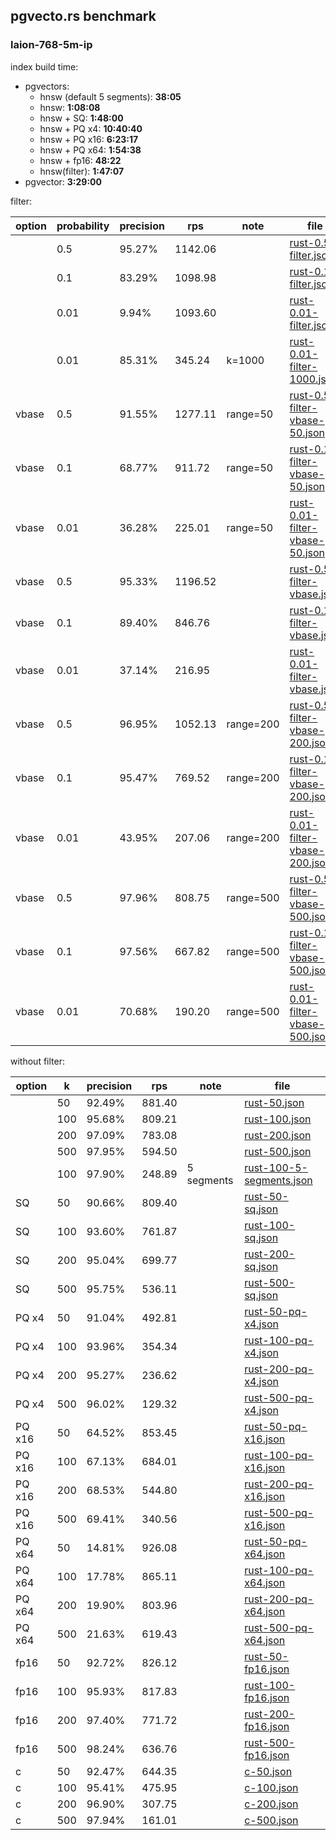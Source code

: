 ## pgvecto.rs benchmark

### laion-768-5m-ip

index build time:
- pgvectors:
  - hnsw (default 5 segments): **38:05**
  - hnsw: **1:08:08**
  - hnsw + SQ: **1:48:00**
  - hnsw + PQ x4: **10:40:40**
  - hnsw + PQ x16: **6:23:17**
  - hnsw + PQ x64: **1:54:38**
  - hnsw + fp16: **48:22**
  - hnsw(filter): **1:47:07**
- pgvector: **3:29:00**

filter:

| option | probability | precision | rps     | note      | file                                                               |
| ------ | ----------- | --------- | ------- | --------- | ------------------------------------------------------------------ |
|        | 0.5         | 95.27%    | 1142.06 |           | [rust-0.5-filter.json](rust-0.5-filter.json)                       |
|        | 0.1         | 83.29%    | 1098.98 |           | [rust-0.1-filter.json](rust-0.1-filter.json)                       |
|        | 0.01        | 9.94%     | 1093.60 |           | [rust-0.01-filter.json](rust-0.01-filter.json)                     |
|        | 0.01        | 85.31%    | 345.24  | k=1000    | [rust-0.01-filter-1000.json](rust-0.01-filter-1000.json)           |
| vbase  | 0.5         | 91.55%    | 1277.11 | range=50  | [rust-0.5-filter-vbase-50.json](rust-0.5-filter-vbase-50.json)     |
| vbase  | 0.1         | 68.77%    | 911.72  | range=50  | [rust-0.1-filter-vbase-50.json](rust-0.1-filter-vbase-50.json)     |
| vbase  | 0.01        | 36.28%    | 225.01  | range=50  | [rust-0.01-filter-vbase-50.json](rust-0.01-filter-vbase-50.json)   |
| vbase  | 0.5         | 95.33%    | 1196.52 |           | [rust-0.5-filter-vbase.json](rust-0.5-filter-vbase.json)           |
| vbase  | 0.1         | 89.40%    | 846.76  |           | [rust-0.1-filter-vbase.json](rust-0.1-filter-vbase.json)           |
| vbase  | 0.01        | 37.14%    | 216.95  |           | [rust-0.01-filter-vbase.json](rust-0.01-filter-vbase.json)         |
| vbase  | 0.5         | 96.95%    | 1052.13 | range=200 | [rust-0.5-filter-vbase-200.json](rust-0.5-filter-vbase-200.json)   |
| vbase  | 0.1         | 95.47%    | 769.52  | range=200 | [rust-0.1-filter-vbase-200.json](rust-0.1-filter-vbase-200.json)   |
| vbase  | 0.01        | 43.95%    | 207.06  | range=200 | [rust-0.01-filter-vbase-200.json](rust-0.01-filter-vbase-200.json) |
| vbase  | 0.5         | 97.96%    | 808.75  | range=500 | [rust-0.5-filter-vbase-500.json](rust-0.5-filter-vbase-500.json)   |
| vbase  | 0.1         | 97.56%    | 667.82  | range=500 | [rust-0.1-filter-vbase-500.json](rust-0.1-filter-vbase-500.json)   |
| vbase  | 0.01        | 70.68%    | 190.20  | range=500 | [rust-0.01-filter-vbase-500.json](rust-0.01-filter-vbase-500.json) |


without filter:

| option | k   | precision | rps    | note       | file                                                 |
| ------ | --- | --------- | ------ | ---------- | ---------------------------------------------------- |
|        | 50  | 92.49%    | 881.40 |            | [rust-50.json](rust-50.json)                         |
|        | 100 | 95.68%    | 809.21 |            | [rust-100.json](rust-100.json)                       |
|        | 200 | 97.09%    | 783.08 |            | [rust-200.json](rust-200.json)                       |
|        | 500 | 97.95%    | 594.50 |            | [rust-500.json](rust-500.json)                       |
|        | 100 | 97.90%    | 248.89 | 5 segments | [rust-100-5-segments.json](rust-100-5-segments.json) |
| SQ     | 50  | 90.66%    | 809.40 |            | [rust-50-sq.json](rust-50-sq.json)                   |
| SQ     | 100 | 93.60%    | 761.87 |            | [rust-100-sq.json](rust-100-sq.json)                 |
| SQ     | 200 | 95.04%    | 699.77 |            | [rust-200-sq.json](rust-200-sq.json)                 |
| SQ     | 500 | 95.75%    | 536.11 |            | [rust-500-sq.json](rust-500-sq.json)                 |
| PQ x4  | 50  | 91.04%    | 492.81 |            | [rust-50-pq-x4.json](rust-50-pq-x4.json)             |
| PQ x4  | 100 | 93.96%    | 354.34 |            | [rust-100-pq-x4.json](rust-100-pq-x4.json)           |
| PQ x4  | 200 | 95.27%    | 236.62 |            | [rust-200-pq-x4.json](rust-200-pq-x4.json)           |
| PQ x4  | 500 | 96.02%    | 129.32 |            | [rust-500-pq-x4.json](rust-500-pq-x4.json)           |
| PQ x16 | 50  | 64.52%    | 853.45 |            | [rust-50-pq-x16.json](rust-50-pq-x16.json)           |
| PQ x16 | 100 | 67.13%    | 684.01 |            | [rust-100-pq-x16.json](rust-100-pq-x16.json)         |
| PQ x16 | 200 | 68.53%    | 544.80 |            | [rust-200-pq-x16.json](rust-200-pq-x16.json)         |
| PQ x16 | 500 | 69.41%    | 340.56 |            | [rust-500-pq-x16.json](rust-500-pq-x16.json)         |
| PQ x64 | 50  | 14.81%    | 926.08 |            | [rust-50-pq-x64.json](rust-50-pq-x64.json)           |
| PQ x64 | 100 | 17.78%    | 865.11 |            | [rust-100-pq-x64.json](rust-100-pq-x64.json)         |
| PQ x64 | 200 | 19.90%    | 803.96 |            | [rust-200-pq-x64.json](rust-200-pq-x64.json)         |
| PQ x64 | 500 | 21.63%    | 619.43 |            | [rust-500-pq-x64.json](rust-500-pq-x64.json)         |
| fp16   | 50  | 92.72%    | 826.12 |            | [rust-50-fp16.json](rust-50-fp16.json)               |
| fp16   | 100 | 95.93%    | 817.83 |            | [rust-100-fp16.json](rust-100-fp16.json)             |
| fp16   | 200 | 97.40%    | 771.72 |            | [rust-200-fp16.json](rust-200-fp16.json)             |
| fp16   | 500 | 98.24%    | 636.76 |            | [rust-500-fp16.json](rust-500-fp16.json)             |
| c      | 50  | 92.47%    | 644.35 |            | [c-50.json](c-50.json)                               |
| c      | 100 | 95.41%    | 475.95 |            | [c-100.json](c-100.json)                             |
| c      | 200 | 96.90%    | 307.75 |            | [c-200.json](c-200.json)                             |
| c      | 500 | 97.94%    | 161.01 |            | [c-500.json](c-500.json)                             |
